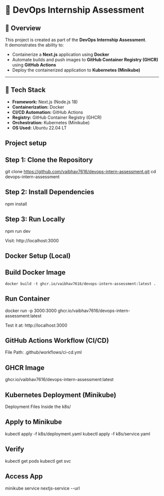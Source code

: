 # 🚀 DevOps Internship Assessment

## 📘 Overview
This project is created as part of the **DevOps Internship Assessment**.  
It demonstrates the ability to:

- Containerize a **Next.js** application using **Docker**
- Automate builds and push images to **GitHub Container Registry (GHCR)** using **GitHub Actions**
- Deploy the containerized application to **Kubernetes (Minikube)**

---

## 🧰 Tech Stack
- **Framework:** Next.js (Node.js 18)
- **Containerization:** Docker
- **CI/CD Automation:** GitHub Actions
- **Registry:** GitHub Container Registry (GHCR)
- **Orchestration:** Kubernetes (Minikube)
- **OS Used:** Ubuntu 22.04 LT


##  Project setup 
## Step 1: Clone the Repository
   git clone https://github.com/vaibhav7616/devops-intern-assessment.git
   cd devops-intern-assessment

## Step 2: Install Dependencies
   npm install

## Step 3: Run Locally
npm run dev

Visit: http://localhost:3000

##  Docker Setup (Local)
##  Build Docker Image
    docker build -t ghcr.io/vaibhav7616/devops-intern-assessment:latest .

## Run Container
  docker run -p 3000:3000 ghcr.io/vaibhav7616/devops-intern-assessment:latest


Test it at: http://localhost:3000

## GitHub Actions Workflow (CI/CD)

File Path: .github/workflows/ci-cd.yml
## GHCR Image
ghcr.io/vaibhav7616/devops-intern-assessment:latest

## Kubernetes Deployment (Minikube)
   Deployment Files
   Inside the k8s/ 

   
## Apply to Minikube
   kubectl apply -f k8s/deployment.yaml
   kubectl apply -f k8s/service.yaml

## Verify
   kubectl get pods
   kubectl get svc

## Access App
  minikube service nextjs-service --url

